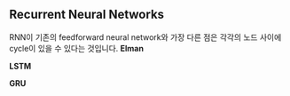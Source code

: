 ﻿## Recurrent Neural Networks

RNN이 기존의 feedforward neural network와 가장 다른 점은 각각의 노드 사이에 cycle이 있을 수 있다는 것입니다.
**Elman**

**LSTM**

**GRU**
